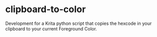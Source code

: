 # clipboard-to-color
Development for a Krita python script that copies the hexcode in your clipboard to your current Foreground Color.
